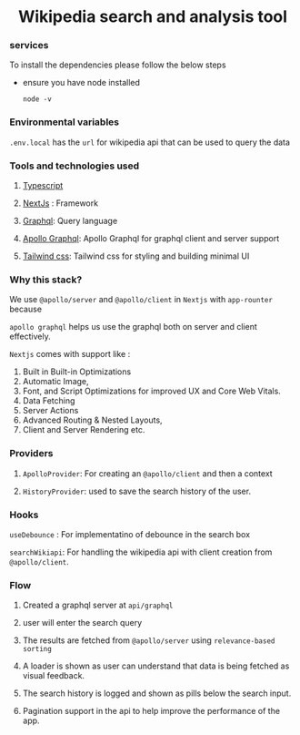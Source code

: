 <div align="center">
    <h1 align="center">Wikipedia search and analysis tool</h1>
</div>

### services

To install the dependencies please follow the below steps

- ensure you have node installed

    ```sh-session
    node -v
    ```

### Environmental variables

`.env.local` has the `url` for wikipedia api that can be used to query the data

### Tools and technologies used

1) [Typescript]()

2) [NextJs](https://nextjs.org/) : Framework

3) [Graphql](https://graphql.org/): Query language

4) [Apollo Graphql](apollographql.com): Apollo Graphql for graphql client and server support

5) [Tailwind css](https://tailwindcss.com/): Tailwind css for styling and building minimal UI

### Why this stack?

We use `@apollo/server` and `@apollo/client` in `Nextjs` with `app-rounter` because 

`apollo graphql` helps us use the graphql both on server and client effectively.

`Nextjs` comes with support like :
1) Built in Built-in Optimizations
2) Automatic Image,
3) Font, and Script Optimizations for improved UX and Core Web Vitals. <br/>
4) Data Fetching <br/>
5) Server Actions <br/>
6) Advanced Routing & Nested Layouts, <br/>
7) Client and Server Rendering etc.

### Providers

1) `ApolloProvider`: For creating an `@apollo/client` and then a context 

2) `HistoryProvider`: used to save the search history of the user.

### Hooks

`useDebounce` : For implementatino of debounce in the search box

`searchWikiapi`: For handling the wikipedia api with client creation from `@apollo/client`.

### Flow

1) Created a graphql server at `api/graphql`

2) user will enter the search query

3) The results are fetched from `@apollo/server` using `relevance-based sorting`

4) A loader is shown as user can understand that data is being fetched as visual feedback.

5) The search history is logged and shown as pills below the search input.

6) Pagination support in the api to help improve the performance of the app.